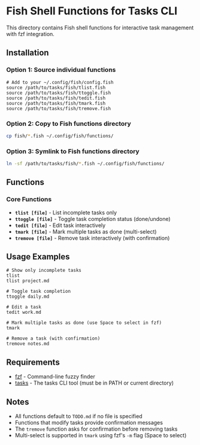 # Fish Shell Functions for Tasks CLI

This directory contains Fish shell functions for interactive task management with fzf integration.

## Installation

### Option 1: Source individual functions
```fish
# Add to your ~/.config/fish/config.fish
source /path/to/tasks/fish/tlist.fish
source /path/to/tasks/fish/ttoggle.fish
source /path/to/tasks/fish/tedit.fish
source /path/to/tasks/fish/tmark.fish
source /path/to/tasks/fish/tremove.fish
```

### Option 2: Copy to Fish functions directory
```bash
cp fish/*.fish ~/.config/fish/functions/
```

### Option 3: Symlink to Fish functions directory
```bash
ln -sf /path/to/tasks/fish/*.fish ~/.config/fish/functions/
```

## Functions

### Core Functions

- **`tlist [file]`** - List incomplete tasks only
- **`ttoggle [file]`** - Toggle task completion status (done/undone)
- **`tedit [file]`** - Edit task interactively
- **`tmark [file]`** - Mark multiple tasks as done (multi-select)
- **`tremove [file]`** - Remove task interactively (with confirmation)

## Usage Examples

```fish
# Show only incomplete tasks
tlist
tlist project.md

# Toggle task completion
ttoggle daily.md

# Edit a task
tedit work.md

# Mark multiple tasks as done (use Space to select in fzf)
tmark

# Remove a task (with confirmation)
tremove notes.md
```

## Requirements

- [fzf](https://github.com/junegunn/fzf) - Command-line fuzzy finder
- [tasks](../README.md) - The tasks CLI tool (must be in PATH or current directory)

## Notes

- All functions default to `TODO.md` if no file is specified
- Functions that modify tasks provide confirmation messages
- The `tremove` function asks for confirmation before removing tasks
- Multi-select is supported in `tmark` using fzf's `-m` flag (Space to select)
